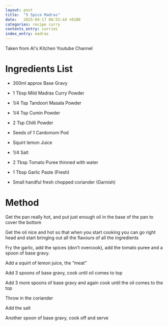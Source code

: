 ```yaml
---
layout: post
title:  "5 Spice Madras"
date:   2025-04-17 08:55:44 +0100
categories: recipe curry
contents_entry: curries
index_entry: madras
---
```


Taken from Al's Kitchen Youtube Channel

# Ingredients List  

- 300ml approx Base Gravy  

- 1 Tbsp Mild Madras Curry Powder  

- 1/4 Tsp Tandoori Masala Powder  

- 1/4 Tsp Cumin Powder  

- 2 Tsp Chilli Powder  

- Seeds of 1 Cardomom Pod  

- Squirt lemon Juice  

- 1/4 Salt  

- 2 Tbsp Tomato Puree thinned with water  

- 1 Tbsp Garlic Paste (Fresh)  

- Small handful fresh chopped coriander (Garnish) 

# Method 

Get the pan really hot, and put just enough oil in the base of the pan to cover the bottom  

Get the oil nice and hot so that when you start cooking you can go right head and start bringing out all the flavours of all the ingredients 

Fry the garlic, add the spices (don’t overcook), add the tomato puree and a spoon of base gravy. 

Add a squirt of lemon juice, the “meat” 

Add 3 spoons of base gravy, cook until oil comes to top 

Add 3 more spoons of base gravy and again cook until the oil comes to the top 

Throw in the coriander 

Add the salt 

Another spoon of base gravy, cook off and serve 

